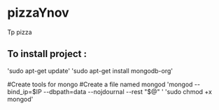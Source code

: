 # pizzaYnov
Tp pizza

## To install project :
'sudo apt-get update'
'sudo apt-get install mongodb-org'

#Create tools for mongo
#Create a file named mongod
'mongod --bind_ip=$IP --dbpath=data --nojdournal --rest "$@" '
'sudo chmod +x mongod'